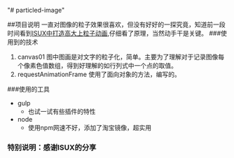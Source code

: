 "# particled-image"

##项目说明
一直对图像的粒子效果很喜欢，但没有好好的一探究竟，知道前一段时间看到[ISUX中打造高大上粒子动画](https://isux.tencent.com/canvas-particle-animation.html),仔细看了原理，当然动手干是关键。
###使用到的技术
1. canvas01
	图中图画是对文字的粒子化，简单。主要为了理解对于记录图像每个像素色值数组，得到好理解的如行列式中一个点的取值。
2. requestAnimationFrame
	使用了面向对象的方法，编写的。

###使用的工具
+ gulp
	- 也试一试有些插件的特性
+ node
	- 使用npm网速不好，添加了淘宝镜像，超实用


### 特别说明：感谢ISUX的分享
